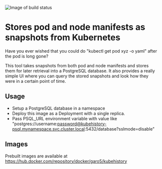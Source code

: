 ![Image of build status](https://img.shields.io/docker/pulls/garo5/kubehistory.svg)

# Stores pod and node manifests as snapshots from Kubernetes

Have you ever wished that you could do "kubectl get pod xyz -o yaml" after the pod is long gone?

This tool takes snapshots from both pod and node manifests and stores them for later retrieval into a PostgreSQL database.
It also provides a really simple UI where you can query the stored snapshots and look how they were in a certain point of time.

## Usage

- Setup a PostgreSQL database in a namespace
- Deploy this image as a Deployment with a single replica.
- Pass PSQL_URL environment variable with value like "postgres://username:password@kubehistory-psql.mynamespace.svc.cluster.local:5432/database?sslmode=disable"

## Images

Prebuilt images are available at https://hub.docker.com/repository/docker/garo5/kubehistory

